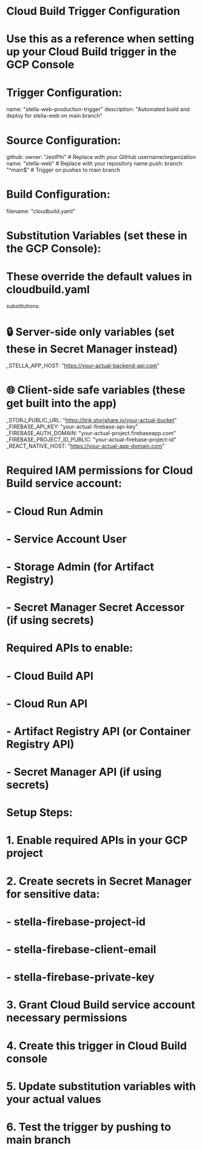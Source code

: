 # Cloud Build Trigger Configuration

# Use this as a reference when setting up your Cloud Build trigger in the GCP Console

# Trigger Configuration:

name: "stella-web-production-trigger"
description: "Automated build and deploy for stella-web on main branch"

# Source Configuration:

github:
owner: "JestPhi" # Replace with your GitHub username/organization
name: "stella-web" # Replace with your repository name
push:
branch: "^main$" # Trigger on pushes to main branch

# Build Configuration:

filename: "cloudbuild.yaml"

# Substitution Variables (set these in the GCP Console):

# These override the default values in cloudbuild.yaml

substitutions:

# 🔒 Server-side only variables (set these in Secret Manager instead)

\_STELLA_APP_HOST: "https://your-actual-backend-api.com"

# 🌐 Client-side safe variables (these get built into the app)

\_STORJ_PUBLIC_URL: "https://link.storjshare.io/your-actual-bucket"
\_FIREBASE_API_KEY: "your-actual-firebase-api-key"
\_FIREBASE_AUTH_DOMAIN: "your-actual-project.firebaseapp.com"
\_FIREBASE_PROJECT_ID_PUBLIC: "your-actual-firebase-project-id"
\_REACT_NATIVE_HOST: "https://your-actual-app-domain.com"

# Required IAM permissions for Cloud Build service account:

# - Cloud Run Admin

# - Service Account User

# - Storage Admin (for Artifact Registry)

# - Secret Manager Secret Accessor (if using secrets)

# Required APIs to enable:

# - Cloud Build API

# - Cloud Run API

# - Artifact Registry API (or Container Registry API)

# - Secret Manager API (if using secrets)

# Setup Steps:

# 1. Enable required APIs in your GCP project

# 2. Create secrets in Secret Manager for sensitive data:

# - stella-firebase-project-id

# - stella-firebase-client-email

# - stella-firebase-private-key

# 3. Grant Cloud Build service account necessary permissions

# 4. Create this trigger in Cloud Build console

# 5. Update substitution variables with your actual values

# 6. Test the trigger by pushing to main branch
